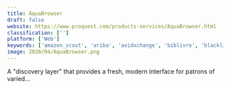 ```yaml
---
title: AquaBrowser
draft: false 
website: https://www.proquest.com/products-services/AquaBrowser.html
classification: ['']
platform: ['Web']
keywords: ['amazon_scout', 'ariba', 'avidxchange', 'biblivre', 'blacklight', 'conterra_fim', 'encore', 'evergreen_ils', 'ideagen_coruson', 'json', 'koha', 'officewise', 'pandadoc', 'partkeepr', 'quickbooks_online', 'sibi', 'the_weather_channel', 'tradegecko', 'weather_underground', 'iauditor']
image: 2020/04/AquaBrowser.png
---
```

A "discovery layer" that provides a fresh, modern interface for patrons of varied...